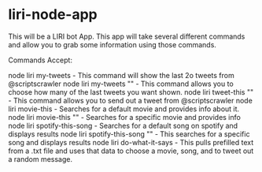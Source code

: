 # liri-node-app
This will be a LIRI bot App.
This app will take several different commands and allow you to grab some information using those commands.

Commands Accept:

node liri my-tweets  - This command will show the last 2o tweets from @scriptscrawler
node liri my-tweets "<number of tweets to show>"  - This command allows you to choose how many of the last tweets you want shown.
node liri tweet-this "<tweet message>"  - This command allows you to send out a tweet from @scriptscrawler
node liri movie-this  - Searches for a default movie and provides info about it.
node liri movie-this "<movie title>" - Searches for a specific movie and provides info
node liri spotify-this-song  - Searches for a default song on spotify and displays results
node liri spotify-this-song "<song name>"  - This searches for a specific song and displays results
node liri do-what-it-says  - This pulls prefilled text from a .txt file and uses that data to choose a movie, song, and to tweet out a random message.
